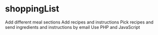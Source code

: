 # shoppingList

Add different meal sections
Add recipes and instructions
Pick recipes and send ingredients and instructions by email
Use PHP and JavaScript
